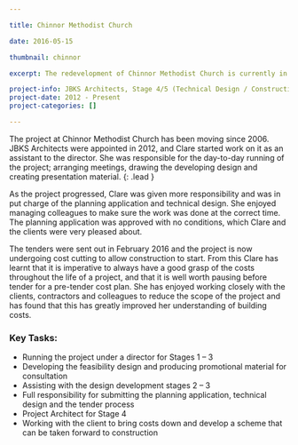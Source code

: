 ```yaml
---

title: Chinnor Methodist Church

date: 2016-05-15

thumbnail: chinnor

excerpt: The redevelopment of Chinnor Methodist Church is currently in negotiations with the contractor at the start of Stage 5 - Construction. Clare is the Project Architect for this job. 

project-info: JBKS Architects, Stage 4/5 (Technical Design / Construction)
project-date: 2012 - Present
project-categories: []

---
```



The project at Chinnor Methodist Church has been moving since 2006. JBKS Architects were appointed in 2012, and Clare started work on it as an assistant to the director. She was responsible for the day-to-day running of the project; arranging meetings, drawing the developing design and creating presentation material.
{: .lead }

As the project progressed, Clare was given more responsibility and was in put charge of the planning application and technical design. She enjoyed managing colleagues to make sure the work was done at the correct time. The planning application was approved with no conditions, which Clare and the clients were very pleased about. 

The tenders were sent out in February 2016 and the project is now undergoing cost cutting to allow construction to start. From this Clare has learnt that it is imperative to always have a good grasp of the costs throughout the life of a project, and that it is well worth pausing before tender for a pre-tender cost plan. She has enjoyed working closely with the clients, contractors and colleagues to reduce the scope of the project and has found that this has greatly improved her understanding of building costs. 


### Key Tasks:

- Running the project under a director for Stages 1 – 3
- Developing the feasibility design and producing promotional material for consultation
- Assisting with the design development stages 2 – 3
- Full responsibility for submitting the planning application, technical design and the tender process
- Project Architect for Stage 4
- Working with the client to bring costs down and develop a scheme that can be taken forward to construction



